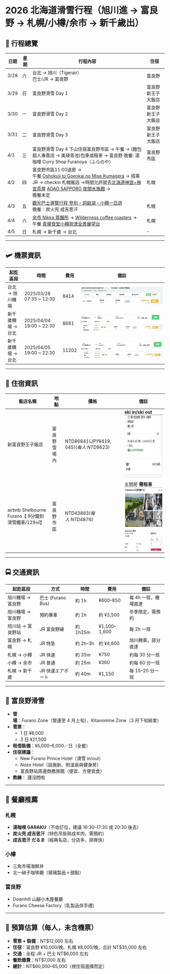 # 2026 北海道滑雪行程（旭川進 → 富良野 → 札幌/小樽/余市 → 新千歲出）

## 📅 行程總覽

| 日期 | 星期 | 行程內容 | 住宿 |
|------|------|----------|------|
| 3/28 | 六 | 台北 → 旭川（Tigerair）<br>巴士/JR → 富良野 | 富良野 |
| 3/29 | 日 | 富良野滑雪 Day 1 | 富良野 新王子大飯店 |
| 3/30 | 一 | 富良野滑雪 Day 2 | 富良野 新王子大飯店 |
| 3/31 | 二 | 富良野滑雪 Day 3 | 富良野 新王子大飯店 |
| 4/1  | 三 | 富良野滑雪 Day 4 下山住宿富良野市區 → 午餐 → (麵包超人專賣店 → 美瑛青池)包車或租車 → 富良野 晚餐: 湯咖哩 Curry Shop Furanoya（ふらのや）| 富良野市區 |
| 4/2  | 四 | 富良野市區11:00退房 → <br>午餐 [Oshokuji to Goenkai no Mise Kumagera](https://maps.app.goo.gl/hYAgFCig2azhZsKX6) → 搭乘 JR → checkin 札幌飯店 →時間允許就去[北海道神宮+神宮茶屋](https://maps.app.goo.gl/9aAobGJdr2bgW7716) [AOAO SAPPORO 夜間水族館](https://maps.app.goo.gl/T6Bkm7pReiUWAAWX6) → <br>晚餐未定 | 札幌 |
| 4/3  | 五 | [觀光巴士導覽行程 登別・洞爺湖・小樽一日遊](https://www.klook.com/zh-TW/activity/135122-hokkaido-tobe-toya-lake-one-day-tour-of-toya-lake-tobe-hell-vall/) <br> 晚餐：炭火兜 成吉思汗 | 札幌 |
| 4/4  | 六 | [余市 Nikka 蒸餾所](https://maps.app.goo.gl/PzVvYr8h5wfJFQjQ8) → [Wilderness coffee roasters](https://maps.app.goo.gl/TBCXPm6hqqLYQnKU7) → <br>午餐 [青塚食堂](https://maps.app.goo.gl/WoicZhYyt2mPewTP9)[小樽祝津全景展望台](https://maps.app.goo.gl/ohPVpN54SaBmFYos6) | 札幌 |
| 4/5  | 日 | 札幌 → 新千歲 → 台北 | - |

---
## 🛩️ 機票資訊

| 起訖區段 | 時間 | 費用 | 備註 |
|-------------|-------------------------|------|------|
| 台北 → 旭川機場 |2025/03/28 07:35 ~ 12:30 | 8414 | ![alt text](image.png) |
| 新千歲機場 → 台北 |2025/04/04 19:00 ~ 22:30 | 8681 | ![alt text](image-1.png) |
| 新千歲機場 → 台北 |2025/04/05 19:00 ~ 22:30 | 11202 | ![alt text](image-2.png) |

---

## 🏯 住宿資訊

| 飯店名稱 | 地點 | 價格 | 備註 |
|--------|------|-----|------|
| 新富良野王子飯店 | 富良野雪場內 | NTD$86641(JPY¥419,045) (每人~NTD$9623) | **ski in/ski out** <img src="image-5.png" height="200px" width="120px" >|
| airbnb Shelbourne Furano【 8分鐘到滑雪纜車/129㎡】| 富良野市區 | NTD$43883 (每人~NTD$4876) | 五間房 **需租車**  <img src="image-4.png" height="200px" width="400px" >|


---

## 🚍 交通資訊

| 起訖區段 | 方式 | 時間 | 費用 | 備註 |
|----------|------|------|------|------|
| 旭川機場 → 富良野 | 巴士 (Furano Bus) | 約 1h | ¥600–850 | 每 4h 一班，機場直達 |
| 旭川機場 → 富良野 | 預約專車 | 約 1h | 約 ¥3,500 | 冬季限定，需預約 |
| 旭川站 → 富良野站 | JR 富良野線 | 約 1h25m | ¥1,100–1,600 | 每 2h 一班 |
| 富良野 → 札幌 | JR 特急 | 約 2h–3h | 約 ¥4,600 | 旭川轉乘，部分直達 |
| 札幌 → 小樽 | JR 快速 | 約 35m | ¥750 | 約每 30 分一班 |
| 小樽 → 余市 | JR 普通 | 約 25m | ¥360 | 約每 60 分一班 |
| 札幌 → 新千歲 | JR 快速エアポート | 約 40m | ¥1,150 | 每 15–20 分一班 |

---

## 🎿 富良野滑雪

- **雪場**：Furano Zone（營運至 4 月上旬），Kitanomine Zone（3 月下旬結束）  
- **雪票**：  
  - 1 日 ¥8,000  
  - 3 日 ¥21,500  
- **租借裝備**：¥5,000–6,000／日（全套）  
- **住宿建議**：  
  - New Furano Prince Hotel（滑雪 in/out）  
  - Nozo Hotel（設施新、附溫泉與健身房）  
  - 富良野站周邊商務旅館（便宜、方便覓食）  
- **教練**： 還沒問啦
---

## 🍲 餐廳推薦

### 札幌
- **湯咖哩 GARAKU**（不收訂位，建議 16:30–17:30 或 20:30 後去）  
- **炭火兜 成吉思汗**（特色吊掛熟成羊肉，需預約）  
- **成吉思汗 だるま**（經典名店，分店多，排隊快）  

### 小樽
- 三角市場海鮮丼  
- 北一硝子咖啡廳（玻璃製品＋甜點）  

### 富良野
- Downhill 山腳小木屋餐廳  
- Furano Cheese Factory（乳製品伴手禮）  

---

## 🧾 預算估算（每人，未含機票）

- **雪票 + 裝備**：NT$12,000 左右  
- **住宿**：富良野 ¥10,000/晚、札幌 ¥8,000/晚，合計 NT$35,000 左右  
- **交通**：全程 JR + 巴士 NT$6,000 左右  
- **餐飲雜費**：NT$7,000 左右  
- **總計**：NT$60,000–65,000（視住宿選擇而定）